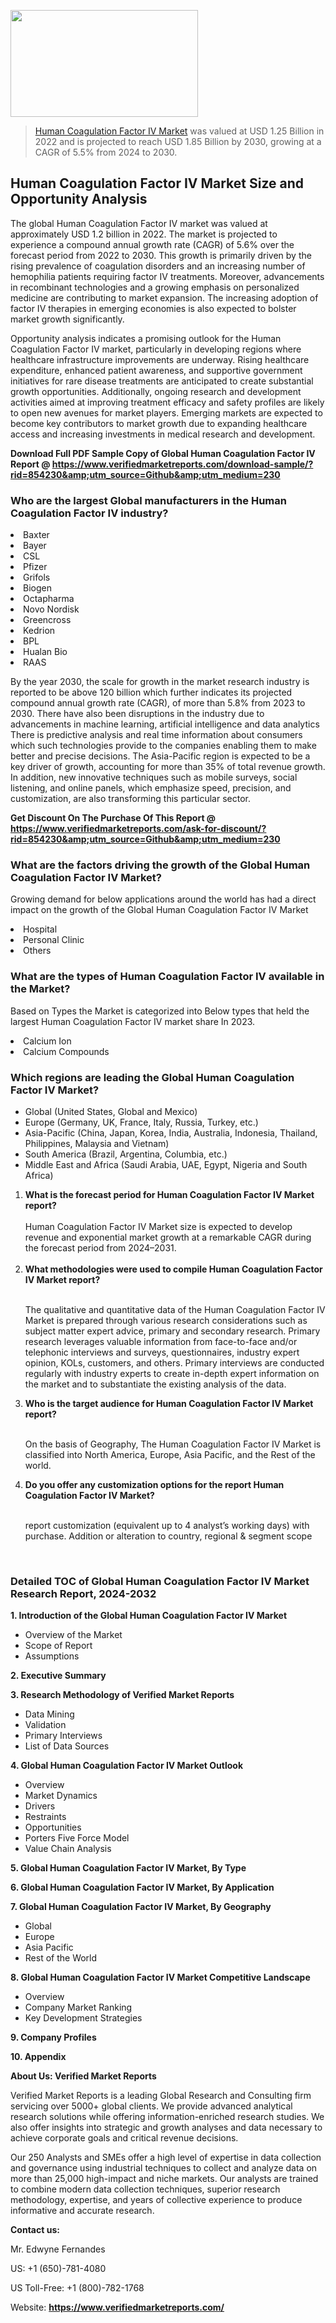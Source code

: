 <img src="https://ffe5etoiles.com/wp-content/uploads/2024/12/MST1-300x171.png" alt="" width="300" height="171" class="alignnone size-medium wp-image-20088" /><blockquote><p><p><a href="https://www.verifiedmarketreports.com/download-sample/?rid=854230&utm_source=Github&utm_medium=230" target="_blank">Human Coagulation Factor IV Market</a> was valued at USD 1.25 Billion in 2022 and is projected to reach USD 1.85 Billion by 2030, growing at a CAGR of 5.5% from 2024 to 2030.</p></blockquote><p><h2>Human Coagulation Factor IV Market Size and Opportunity Analysis</h2><p>The global Human Coagulation Factor IV market was valued at approximately USD 1.2 billion in 2022. The market is projected to experience a compound annual growth rate (CAGR) of 5.6% over the forecast period from 2022 to 2030. This growth is primarily driven by the rising prevalence of coagulation disorders and an increasing number of hemophilia patients requiring factor IV treatments. Moreover, advancements in recombinant technologies and a growing emphasis on personalized medicine are contributing to market expansion. The increasing adoption of factor IV therapies in emerging economies is also expected to bolster market growth significantly.</p><p>Opportunity analysis indicates a promising outlook for the Human Coagulation Factor IV market, particularly in developing regions where healthcare infrastructure improvements are underway. Rising healthcare expenditure, enhanced patient awareness, and supportive government initiatives for rare disease treatments are anticipated to create substantial growth opportunities. Additionally, ongoing research and development activities aimed at improving treatment efficacy and safety profiles are likely to open new avenues for market players. Emerging markets are expected to become key contributors to market growth due to expanding healthcare access and increasing investments in medical research and development.</p></p><p class=""><strong>Download Full PDF Sample Copy of Global Human Coagulation Factor IV Report @ <a href="https://www.verifiedmarketreports.com/download-sample/?rid=854230&amp;utm_source=Github&amp;utm_medium=230" target="_blank">https://www.verifiedmarketreports.com/download-sample/?rid=854230&amp;utm_source=Github&amp;utm_medium=230</a></strong></p><h3 id="" class="">Who are the largest Global manufacturers in the Human Coagulation Factor IV industry?</h3><p><li>Baxter</li><li> Bayer</li><li> CSL</li><li> Pfizer</li><li> Grifols</li><li> Biogen</li><li> Octapharma</li><li> Novo Nordisk</li><li> Greencross</li><li> Kedrion</li><li> BPL</li><li> Hualan Bio</li><li> RAAS</li></p><div class=""><div class="" dir="" data-message-author-role="" data-message-id="" data-message-model-slug=""><div class=""><div class=""><div class=""><div class="" dir="" data-message-author-role="" data-message-id="" data-message-model-slug=""><div class=""><div class=""><p>By the year 2030, the scale for growth in the market research industry is reported to be above 120 billion which further indicates its projected compound annual growth rate (CAGR), of more than 5.8% from 2023 to 2030. There have also been disruptions in the industry due to advancements in machine learning, artificial intelligence and data analytics There is predictive analysis and real time information about consumers which such technologies provide to the companies enabling them to make better and precise decisions. The Asia-Pacific region is expected to be a key driver of growth, accounting for more than 35% of total revenue growth. In addition, new innovative techniques such as mobile surveys, social listening, and online panels, which emphasize speed, precision, and customization, are also transforming this particular sector.</p><p><strong>Get Discount On The Purchase Of This Report @&nbsp; <a href="https://www.verifiedmarketreports.com/ask-for-discount/?rid=854230&amp;utm_source=Github&amp;utm_medium=230" target="_blank">https://www.verifiedmarketreports.com/ask-for-discount/?rid=854230&amp;utm_source=Github&amp;utm_medium=230</a></strong></p></div></div></div></div></div></div></div></div><h3 id="" class="">What are the factors driving the growth of the Global Human Coagulation Factor IV Market?</h3><p id="" class="">Growing demand for below applications around the world has had a direct impact on the growth of the Global Human Coagulation Factor IV Market</p><p id="" class=""><li>Hospital</li><li> Personal Clinic</li><li> Others</li></p><h3 id="" class="">What are the types of Human Coagulation Factor IV available in the Market?</h3><p id="" class="">Based on Types the Market is categorized into Below types that held the largest Human Coagulation Factor IV market share In 2023.</p><p id="" class=""><li>Calcium Ion</li><li> Calcium Compounds</li></p><h3 id="" class="">Which regions are leading the Global Human Coagulation Factor IV Market?</h3><ul><li>Global (United States, Global and Mexico)</li><li>Europe (Germany, UK, France, Italy, Russia, Turkey, etc.)</li><li>Asia-Pacific (China, Japan, Korea, India, Australia, Indonesia, Thailand, Philippines, Malaysia and Vietnam)</li><li>South America (Brazil, Argentina, Columbia, etc.)</li><li>Middle East and Africa (Saudi Arabia, UAE, Egypt, Nigeria and South Africa)</li></ul><p><ol><li><strong>What is the forecast period for Human Coagulation Factor IV Market report?<br /></strong><br /><span data-sheets-root="1" data-sheets-value="{&quot;1&quot;:2,&quot;2&quot;:&quot;XXXX size is expected to develop revenue and exponential market growth at a remarkable CAGR during the forecast period from 2024&ndash;2030.&quot;}" data-sheets-userformat="{&quot;2&quot;:12674,&quot;4&quot;:{&quot;1&quot;:2,&quot;2&quot;:16776960},&quot;10&quot;:2,&quot;11&quot;:0,&quot;15&quot;:&quot;Arial&quot;,&quot;16&quot;:12}">Human Coagulation Factor IV Market size is expected to develop revenue and exponential market growth at a remarkable CAGR during the forecast period from 2024&ndash;2031.</span><br /><br /></li><li><strong>What methodologies were used to compile Human Coagulation Factor IV Market report?<br /><br /></strong><p>The qualitative and quantitative data of the&nbsp;Human Coagulation Factor IV Market is prepared through various research considerations such as subject matter expert advice, primary and secondary research. Primary research leverages valuable information from face-to-face and/or telephonic interviews and surveys, questionnaires, industry expert opinion, KOLs, customers, and others. Primary interviews are conducted regularly with industry experts to create in-depth expert information on the market and to substantiate the existing analysis of the data.&nbsp;</p></li><li><strong>Who is the target audience for Human Coagulation Factor IV Market report?<br /><br /></strong><p>On the basis of Geography, The&nbsp;Human Coagulation Factor IV Market is classified into North America, Europe, Asia Pacific, and the Rest of the world.</p></li><li><strong>Do you offer any customization options for the report Human Coagulation Factor IV Market?<br /><br /></strong><p>report customization (equivalent up to 4 analyst&rsquo;s working days) with purchase. Addition or alteration to country, regional &amp; segment scope</p><p>&nbsp;</p></li></ol></p><h3 id="" class="">Detailed TOC of Global Human Coagulation Factor IV Market Research Report, 2024-2032</h3><p id="" class=""><strong>1. Introduction of the Global Human Coagulation Factor IV Market</strong></p><ul><li>Overview of the Market</li><li>Scope of Report</li><li>Assumptions</li></ul><p id="" class=""><strong>2. Executive Summary</strong></p><p id="" class=""><strong>3. Research Methodology of&nbsp;Verified Market Reports</strong></p><ul><li>Data Mining</li><li>Validation</li><li>Primary Interviews</li><li>List of Data Sources</li></ul><p id="" class=""><strong>4. Global Human Coagulation Factor IV Market Outlook</strong></p><ul><li>Overview</li><li>Market Dynamics</li><li>Drivers</li><li>Restraints</li><li>Opportunities</li><li>Porters Five Force Model</li><li>Value Chain Analysis</li></ul><p id="" class=""><strong>5. Global Human Coagulation Factor IV Market, By&nbsp;Type</strong></p><p id="" class=""><strong>6. Global Human Coagulation Factor IV Market, By Application</strong></p><p id="" class=""><strong>7. Global Human Coagulation Factor IV Market, By Geography</strong></p><ul><li>Global</li><li>Europe</li><li>Asia Pacific</li><li>Rest of the World</li></ul><p id="" class=""><strong>8. Global Human Coagulation Factor IV Market Competitive Landscape</strong></p><ul><li>Overview</li><li>Company Market Ranking</li><li>Key Development Strategies</li></ul><p id="" class=""><strong>9. Company Profiles</strong></p><p id="" class=""><strong>10. Appendix</strong></p><p id="" class=""><strong>About Us: Verified Market Reports</strong></p><p id="" class="">Verified Market Reports is a leading Global Research and Consulting firm servicing over 5000+ global clients. We provide advanced analytical research solutions while offering information-enriched research studies. We also offer insights into strategic and growth analyses and data necessary to achieve corporate goals and critical revenue decisions.</p><p id="" class="">Our 250 Analysts and SMEs offer a high level of expertise in data collection and governance using industrial techniques to collect and analyze data on more than 25,000 high-impact and niche markets. Our analysts are trained to combine modern data collection techniques, superior research methodology, expertise, and years of collective experience to produce informative and accurate research.</p><p id="" class=""><strong>Contact us:</strong></p><p id="" class="">Mr. Edwyne Fernandes</p><p id="" class="">US: +1 (650)-781-4080</p><p id="" class="">US Toll-Free: +1 (800)-782-1768</p><p id="" class="">Website: <a target="" data-test-app-aware-link=""><strong>https://www.verifiedmarketreports.com/</strong></a></p>
